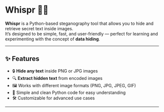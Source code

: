 # Whispr 🕵️‍♂️

**Whispr** is a Python-based steganography tool that allows you to hide and retrieve secret text inside images.  
It’s designed to be simple, fast, and user-friendly — perfect for learning and experimenting with the concept of **data hiding**.

---

## ✨ Features
- 🔒 **Hide any text** inside PNG or JPG images
- 🔍 **Extract hidden text** from encoded images
- 🖼 Works with different image formats (PNG, JPG, JPEG, GIF)
- 🚀 Simple and clean Python code for easy understanding
- 🛠 Customizable for advanced use cases

---


